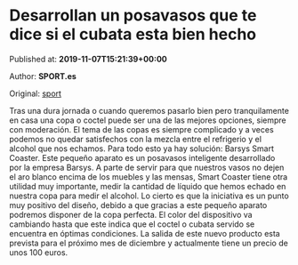 
# Desarrollan un posavasos que te dice si el cubata esta bien hecho

Published at: **2019-11-07T15:21:39+00:00**

Author: **SPORT.es**

Original: [sport](https://www.sport.es/es/noticias/tecnologia/desarrollan-posavasos-que-dice-cubata-esta-bien-hecho-7718359)

Tras una dura jornada o cuando queremos pasarlo bien pero tranquilamente en casa una copa o coctel puede ser una de las mejores opciones, siempre con moderación. El tema de las copas es siempre complicado y a veces podemos no quedar satisfechos con la mezcla entre el refrigerio y el alcohol que nos echamos. Para todo esto ya hay solución: Barsys Smart Coaster.
Este pequeño aparato es un posavasos inteligente desarrollado por la empresa Barsys. A parte de servir para que nuestros vasos no dejen el aro blanco encima de los muebles y las mensas, Smart Coaster tiene otra utilidad muy importante, medir la cantidad de líquido que hemos echado en nuestra copa para medir el alcohol.
Lo cierto es que la iniciativa es un punto muy positivo del diseño, debido a que gracias a este pequeño aparato podremos disponer de la copa perfecta. El color del dispositivo va cambiando hasta que este indica que el coctel o cubata servido se encuentra en óptimas condiciones.
La salida de este nuevo producto esta prevista para el próximo mes de diciembre y actualmente tiene un precio de unos 100 euros.
